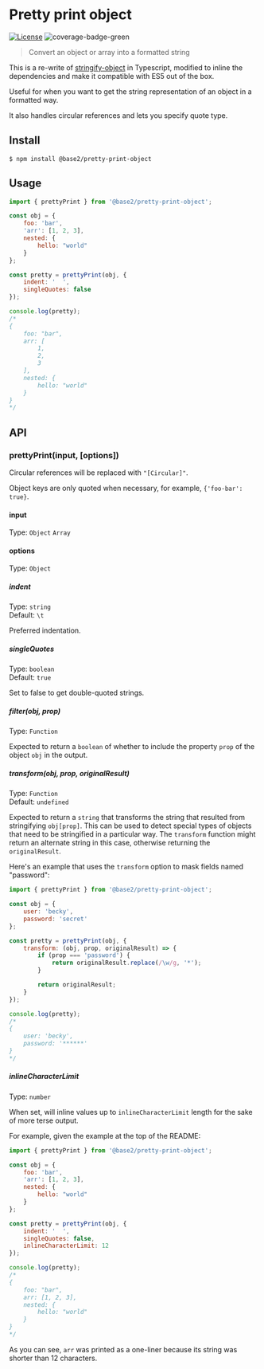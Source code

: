 # Pretty print object
[![License][license-image]][license-url] ![coverage-badge-green]
 
> Convert an object or array into a formatted string

This is a re-write of [stringify-object] in Typescript, modified to inline the dependencies and make it compatible with ES5 out of the box.

Useful for when you want to get the string representation of an object in a formatted way.

It also handles circular references and lets you specify quote type.


## Install

```
$ npm install @base2/pretty-print-object
```


## Usage

```js
import { prettyPrint } from '@base2/pretty-print-object';

const obj = {
    foo: 'bar',
    'arr': [1, 2, 3],
    nested: {
        hello: "world"
    }
};

const pretty = prettyPrint(obj, {
    indent: '  ',
    singleQuotes: false
});

console.log(pretty);
/*
{
    foo: "bar",
    arr: [
        1,
        2,
        3
    ],
    nested: {
        hello: "world"
    }
}
*/
```


## API

### prettyPrint(input, [options])

Circular references will be replaced with `"[Circular]"`.

Object keys are only quoted when necessary, for example, `{'foo-bar': true}`.

#### input

Type: `Object` `Array`

#### options

Type: `Object`

##### indent

Type: `string`<br>
Default: `\t`

Preferred indentation.

##### singleQuotes

Type: `boolean`<br>
Default: `true`

Set to false to get double-quoted strings.

##### filter(obj, prop)

Type: `Function`

Expected to return a `boolean` of whether to include the property `prop` of the object `obj` in the output.

##### transform(obj, prop, originalResult)

Type: `Function`<br>
Default: `undefined`

Expected to return a `string` that transforms the string that resulted from stringifying `obj[prop]`. This can be used to detect special types of objects that need to be stringified in a particular way. The `transform` function might return an alternate string in this case, otherwise returning the `originalResult`.

Here's an example that uses the `transform` option to mask fields named "password":

```js
import { prettyPrint } from '@base2/pretty-print-object';

const obj = {
    user: 'becky',
    password: 'secret'
};

const pretty = prettyPrint(obj, {
    transform: (obj, prop, originalResult) => {
        if (prop === 'password') {
            return originalResult.replace(/\w/g, '*');
        }

        return originalResult;
    }
});

console.log(pretty);
/*
{
    user: 'becky',
    password: '******'
}
*/
```


##### inlineCharacterLimit

Type: `number`

When set, will inline values up to `inlineCharacterLimit` length for the sake of more terse output.

For example, given the example at the top of the README:

```js
import { prettyPrint } from '@base2/pretty-print-object';

const obj = {
    foo: 'bar',
    'arr': [1, 2, 3],
    nested: {
        hello: "world"
    }
};

const pretty = prettyPrint(obj, {
    indent: '  ',
    singleQuotes: false,
    inlineCharacterLimit: 12
});

console.log(pretty);
/*
{
    foo: "bar",
    arr: [1, 2, 3],
    nested: {
        hello: "world"
    }
}
*/
```

As you can see, `arr` was printed as a one-liner because its string was shorter than 12 characters.

[stringify-object]: https://www.npmjs.com/package/stringify-object
[coverage-badge-green]: https://img.shields.io/badge/Coverage-100%25-brightgreen.svg
[license-url]: https://opensource.org/licenses/BSD-2-Clause
[license-image]: https://img.shields.io/badge/License-BSD%202--Clause-orange.svg
